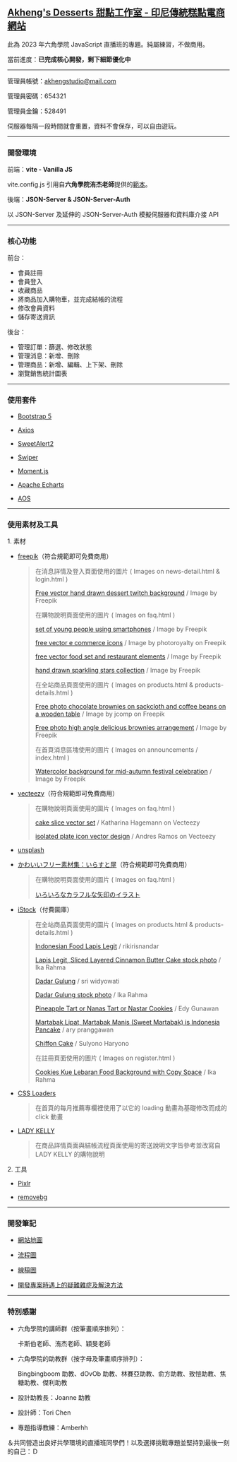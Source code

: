 ## [Akheng's Desserts 甜點工作室 - 印尼傳統糕點電商網站](https://quantumparrot.github.io/2023-Dessert-Webshop-Project/)

此為 2023 年六角學院 JavaScript 直播班的專題。純屬練習，不做商用。

當前進度：**已完成核心開發，剩下細節優化中**

***

管理員帳號：akhengstudio@mail.com

管理員密碼：654321

管理員金鑰：528491

伺服器每隔一段時間就會重置，資料不會保存，可以自由遊玩。

***

### 開發環境

前端：**vite - Vanilla JS**

vite.config.js 引用自**六角學院洧杰老師**提供的[範本](https://github.com/gonsakon/vite0729)。

後端：**JSON-Server & JSON-Server-Auth**

以 JSON-Server 及延伸的 JSON-Server-Auth 模擬伺服器和資料庫介接 API

***

### 核心功能

前台：

+ 會員註冊
+ 會員登入
+ 收藏商品
+ 將商品加入購物車，並完成結帳的流程
+ 修改會員資料
+ 儲存寄送資訊

後台：

+ 管理訂單：篩選、修改狀態
+ 管理消息：新增、刪除
+ 管理商品：新增、編輯、上下架、刪除
+ 瀏覽銷售統計圖表

***

### 使用套件

+ [Bootstrap 5](https://getbootstrap.com/)

+ [Axios](https://github.com/axios/axios)

+ [SweetAlert2](https://sweetalert2.github.io/)

+ [Swiper](https://swiperjs.com/)

+ [Moment.js](https://momentjs.com/)

+ [Apache Echarts](https://echarts.apache.org/zh/index.html)

+ [AOS](https://michalsnik.github.io/aos/)

***

### 使用素材及工具

1\. 素材

+ [freepik](https://freepik.com/)（符合規範即可免費商用）

  > 在消息詳情及登入頁面使用的圖片 ( Images on news-detail.html & login.html )
  >
  > [Free vector hand drawn dessert twitch background](https://www.freepik.com/free-vector/hand-drawn-dessert-twitch-background_17805860.htm#&position=3&from_view=user&uuid=2bc8a17e-32ec-4c97-bc26-de448444e340) / Image by Freepik
  >
  > 在購物說明頁面使用的圖片 ( Images on faq.html )
  > 
  > [set of young people using smartphones](https://www.freepik.com/free-vector/set-young-people-using-smartphones_12557532.htm) / Image by Freepik
  > 
  > [free vector e commerce icons](https://www.freepik.com/free-vector/e-commerce-icons_957268.htm#query=cart%20icon&position=7&from_view=search&track=ais) / Image by photoroyalty on Freepik
  >
  > [free vector food set and restaurant elements](https://www.freepik.com/free-vector/food-set-restaurant-elements_1042427.htm#query=fork&position=11&from_view=search&track=sph) / Image by Freepik
  >
  > [hand drawn sparkling stars collection](https://www.freepik.com/free-vector/hand-drawn-sparkling-stars-collection_16139383.htm) / Image by Freepik
  >
  > 在全站商品頁面使用的圖片 ( Images on products.html & products-details.html )
  >
  > [Free photo chocolate brownies on sackcloth and coffee beans on a wooden table](https://www.freepik.com/free-photo/chocolate-brownies-sackcloth-coffee-beans-wooden-table_7675249.htm#&position=3&from_view=user&uuid=aaee96ee-d386-41cf-8151-8acf4f2f3296) / Image by jcomp on Freepik
  >
  > [Free photo high angle delicious brownies arrangement](https://www.freepik.com/free-photo/high-angle-delicious-brownies-arrangement_24590947.htm#&position=6&from_view=user&uuid=948d0ec0-3ef0-40fb-8b8c-d5d2fed40561) / Image by Freepik
  >
  > 在首頁消息區塊使用的圖片 ( Images on announcements / index.html )
  >
  > [Watercolor background for mid-autumn festival celebration](https://www.freepik.com/free-vector/watercolor-background-mid-autumn-festival-celebration_31145960.htm) / Image by Freepik

+ [vecteezy](https://www.vecteezy.com/)（符合規範即可免費商用）

  > 在購物說明頁面使用的圖片 ( Images on faq.html )
  >
  > [cake slice vector set](https://www.vecteezy.com/vector-art/95454-cake-slice-vector-set) / Katharina Hagemann on Vecteezy
  >
  > [isolated plate icon vector design](https://www.vecteezy.com/vector-art/2724230-isolated-plate-icon-vector-design) / Andres Ramos on Vecteezy

+ [unsplash](https://unsplash.com/)

+ [かわいいフリー素材集：いらすと屋](https://www.irasutoya.com/p/terms.html)（符合規範即可免費商用）

  > 在購物說明頁面使用的圖片 ( Images on faq.html )
  >
  > [いろいろなカラフルな矢印のイラスト](https://www.irasutoya.com/2020/07/blog-post_94.html)

+ [iStock](https://www.istockphoto.com/hk)（付費圖庫）

  > 在全站商品頁面使用的圖片 ( Images on products.html & products-details.html )
  >
  > [Indonesian Food Lapis Legit](https://www.istockphoto.com/photo/indonesian-food-lapis-legit-gm480491265-36330904) / rikirisnandar
  >
  > [Lapis Legit, Sliced Layered Cinnamon Butter Cake stock photo](https://www.istockphoto.com/photo/lapis-legit-sliced-layered-cinnamon-butter-cake-gm1638386694-533080921) / Ika Rahma
  > 
  > [Dadar Gulung](https://www.istockphoto.com/photo/dadar-gulung-or-dadar-unti-is-indonesian-traditional-finger-food-is-grated-coconut-gm1312053769-400967581) / sri widyowati
  >
  > [Dadar Gulung stock photo](https://www.istockphoto.com/photo/dadar-gulung-gm1369032659-438878303) / Ika Rahma
  >
  > [Pineapple Tart or Nanas Tart or Nastar Cookies](https://www.istockphoto.com/photo/pineapple-tart-or-nanas-tart-or-nastar-cookies-gm1452623415-488914755) / Edy Gunawan
  >
  > [Martabak Lipat, Martabak Manis (Sweet Martabak) is Indonesia Pancake](https://www.istockphoto.com/photo/martabak-lipat-martabak-manis-is-indonesia-pancake-gm1519485007-524498249) / ary pranggawan
  >
  > [Chiffon Cake](https://www.istockphoto.com/photo/chiffon-cake-gm1279445505-378055233) / Sulyono Haryono
  >
  > 在註冊頁面使用的圖片 ( Images on register.html )
  > 
  > [Cookies Kue Lebaran Food Background with Copy Space](https://www.istockphoto.com/hk/%E7%85%A7%E7%89%87/cookies-kue-lebaran-food-background-with-copy-space-gm1488989256-514006329) / Ika Rahma

+ [CSS Loaders](https://cssloaders.github.io/)

  > 在首頁的每月推薦專欄裡使用了以它的 loading 動畫為基礎修改而成的 click 動畫

+ [LADY KELLY](https://www.ladykelly.com.tw/faq)

  > 在商品詳情頁面與結帳流程頁面使用的寄送說明文字皆參考並改寫自 LADY KELLY 的購物說明

2\. 工具

+ [Pixlr](https://pixlr.com/tw/suite/)

+ [removebg](https://www.remove.bg/zh-tw)

***

### 開發筆記

+ [網站地圖](https://whimsical.com/2023-js-21-EL4HJbPJKTza7W5vwXHYSE)

+ [流程圖](https://whimsical.com/2023-js-21-RtqAFAxNYYLaLnv7CmjkBf)

+ [線稿圖](https://whimsical.com/2023-js-21-44Canzh72P2sqMKYmMbg3d)

+ [開發專案時遇上的疑難雜症及解決方法](https://hackmd.io/1TD4c7jCR0qesT7dppjt3g)

***

### 特別感謝

+ 六角學院的講師群（按筆畫順序排列）：

  卡斯伯老師、洧杰老師、穎旻老師

+ 六角學院的助教群（按字母及筆畫順序排列）：

  Bingbingboom 助教、dOvOb 助教、林賽亞助教、俞方助教、致愷助教、焦糖助教、傑利助教

+ 設計助教長：Joanne 助教

+ 設計師：Tori Chen

+ 專題指導教練：Amberhh

＆共同營造出良好共學環境的直播班同學們！以及選擇挑戰專題並堅持到最後一刻的自己：Ｄ
